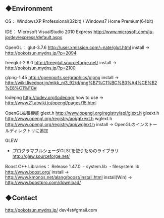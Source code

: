 ﻿
◆Environment
---------------------------------------------------------
OS：
WindowsXP Professional(32bit) / Windows7 Home Premium(64bit)

IDE：
Microsoft VisualStudio 2010 Express
http://www.microsoft.com/ja-jp/dev/express/default.aspx

OpenGL：
glut-3.7.6
http://user.xmission.com/~nate/glut.html
install -> http://pokotsun.mydns.jp/?p=2094

freeglut-2.8.0
http://freeglut.sourceforge.net/
install -> http://pokotsun.mydns.jp/?p=2100

glpng-1.45
http://openports.se/graphics/glpng
install -> http://wiki.livedoor.jp/mikk_ni3_92/d/png%B7%C1%BC%B0%A4%CE%B2%E8%C1%FC#

lodepng
http://lodev.org/lodepng/
how to use -> http://www21.atwiki.jp/opengl/pages/15.html

OpenGL拡張機能
glext.h
http://www.opengl.org/registry/api/glext.h 
glxext.h
http://www.opengl.org/registry/api/glxext.h
wglext.h
http://www.opengl.org/registry/api/wglext.h
install -> OpenGLのインストールディレクトリに追加

GLEW
- プログラマブルシェーダGLSLを使うためのライブラリ
http://glew.sourceforge.net/

Boost C++ Libraries：
Release 1.47.0
・system.lib
・filesystem.lib
http://www.boost.org/
install -> http://www.kmonos.net/alang/boost/install.html
install(Win) -> http://www.boostpro.com/download/


◆Contact
---------------------------------------------------------
http://pokotsun.mydns.jp/
dev4st#gmail.com

